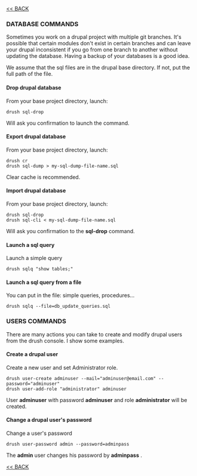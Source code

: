 [<< BACK](README.md)

### DATABASE COMMANDS

Sometimes you work on a drupal project with multiple git branches. It's possible that certain modules don't exist in certain branches and can leave your drupal inconsistent if you go from one branch to another without updating the database. Having a backup of your databases is a good idea. 

We assume that the sql files are in the drupal base directory. If not, put the full path of the file.


#### Drop drupal database

From your base project directory, launch:

```
drush sql-drop
```

Will ask you confirmation to launch the command.

#### Export drupal database

From your base project directory, launch:

```
drush cr
drush sql-dump > my-sql-dump-file-name.sql
```
Clear cache is recommended.

#### Import drupal database

From your base project directory, launch:

```
drush sql-drop
drush sql-cli < my-sql-dump-file-name.sql
```

Will ask you confirmation to the **sql-drop** command. 

#### Launch a sql query

Launch a simple query

```
drush sqlq "show tables;"
```

#### Launch a sql query from a file

You can put in the file: simple queries, procedures...

```
drush sqlq --file=db_update_queries.sql
```

### USERS COMMANDS

There are many actions you can take to create and modify drupal users from the drush console. I show some examples.

#### Create a drupal user

Create a new user and set Administrator role.

```
drush user-create adminuser --mail="adminuser@email.com" --password="adminuser"
drush user-add-role "administrator" adminuser
```

User **adminuser** with password **adminuser** and role **administrator** will be created.

#### Change a drupal user's password

Change a user's password

```
drush user-password admin --password=adminpass
```

The **admin** user changes his password by **adminpass** .

[<< BACK](README.md)

